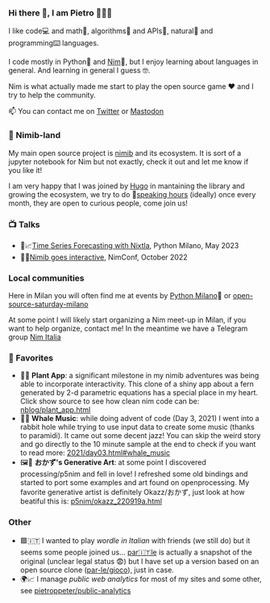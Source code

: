 ### Hi there 👋, I am Pietro 👨‍👩‍👧

I like code💻 and math🧮, algorithms🤖 and APIs🐝, natural💬 and programming⌨️ languages.

I code mostly in Python🐍 and [Nim](https://nim-lang.org)👑, but I enjoy learning about languages in general. And learning in general I guess 🤓.

Nim is what actually made me start to play the open source game ❤️ and I try to help the community.

📫 You can contact me on [Twitter](https://twitter.com/pietroppeter) or [Mastodon](https://fosstodon.org/@pietroppeter)

<!--
- 💬 Ask me about ...
-->

### 🐳 Nimib-land

My main open source project is [nimib](https://github.com/pietroppeter/nimib) and its ecosystem.
It is sort of a jupyter notebook for Nim but not exactly, check it out and let me know if you like it!

I am very happy that I was joined by [Hugo](https://github.com/hugogranstrom) in mantaining the library and growing the ecosystem,
we try to do 🎪[speaking hours](https://github.com/pietroppeter/nimib/discussions/categories/nimib-speaking-hours)
(ideally) once every month, they are open to curious people, come join us!

### 📺 Talks

- 🐍📈[Time Series Forecasting with Nixtla](https://www.youtube.com/watch?v=CMHvdabYEm8), Python Milano, May 2023
- 👑🐳[Nimib goes interactive](https://www.youtube.com/watch?v=hZ7wX1kgnuc), NimConf, October 2022

### Local communities

Here in Milan you will often find me at events by [Python Milano](https://milano.python.it)🐍 or [open-source-saturday-milano](https://www.meetup.com/it-IT/open-source-saturday-milano/)

At some point I will likely start organizing a Nim meet-up in Milan, if you want to help organize, contact me!
In the meantime we have a Telegram group [Nim Italia](https://t.me/nimitalia)

### 🌟 Favorites

- 🌱✨ **Plant App**: a significant milestone in my nimib adventures was being able to incorporate interactivity. This clone of a shiny app about a fern generated by 2-d parametric equations has a special place in my heart. Click show source to see how clean nim code can be: [nblog/plant_app.html](https://pietroppeter.github.io/nblog/drafts/plant_app.html?utm_source=github-pietroppeter)
- 🐳🎶 **Whale Music**: while doing advent of code (Day 3, 2021) I went into a rabbit hole while trying to use input data to create some music (thanks to paramidi). It came out some decent jazz! You can skip the weird story and go directly to the 10 minute sample at the end to check if you want to read more: [2021/day03.html#whale_music](https://pietroppeter.github.io/adventofnim/2021/day03.html#whale_music?utm_source=github-pietroppeter)
- 🖼️🌸 **おかず's Generative Art**: at some point I discovered processing/p5nim and fell in love! I refreshed some old bindings and started to port some examples and art found on openprocessing. My favorite generative artist is definitely Okazz/おかず, just look at how beatiful this is: [p5nim/okazz_220919a.html](https://pietroppeter.github.io/p5nim/okazz_220919a.html?utm_source=github-pietroppeter)

### Other

- 🟩🇮🇹 I wanted to play _wordle in Italian_ with friends (we still do) but it seems some people joined us... [par🇮🇹le](https://github.com/pietroppeter/wordle-it) is actually a snapshot of the original (unclear legal status 😨) but I have set up a version based on an open source clone ([par-le/gioco](https://github.com/par-le/gioco)), just in case.
- 🌍📈 I manage _public web analytics_ for most of my sites and some other, see [pietroppeter/public-analytics](https://github.com/pietroppeter/public-analytics)
